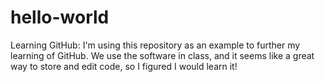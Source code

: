 # hello-world
Learning GitHub:
I'm using this repository as an example to further my learning of GitHub. We use the software in class,
and it seems like a great way to store and edit code, so I figured I would learn it!
